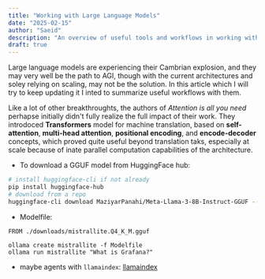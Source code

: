 ```yaml
---
title: "Working with Large Language Models"
date: "2025-02-15"
author: "Saeid"
description: "An overview of useful tools and workflows in working with LLMs."
draft: true
---
```


Large language models are experiencing their Cambrian explosion, and they may very well be the 
path to AGI, though with the current architectures and soley relying on scaling, may not be the solution.
In this article which I will try to keep updating it I inted to summarize useful workflows with them.

Like a lot of other breakthroughts, the authors of *Attention is all you need* perhapse initially didn't 
fully realize the full impact of their work. They introdoced **Transformers** model for machine translation, 
based on **self-attention**, **multi-head attention**, **positional encoding**, and **encode-decoder** concepts, 
which proved quite useful beyond translation taks, especially at scale because of inate parallel computation 
capabilities of the architecture.

- To download a GGUF model from HuggingFace hub:
```bash
# install huggingface-cli if not already
pip install huggingface-hub
# download from a repo
huggingface-cli download MaziyarPanahi/Meta-Llama-3-8B-Instruct-GGUF --local-dir . --include '*Q2_K*gguf'
```

- Modelfile:
```
FROM ./downloads/mistrallite.Q4_K_M.gguf
```

```
ollama create mistrallite -f Modelfile
ollama run mistrallite "What is Grafana?"
```

- maybe agents with `llamaindex`:
[llamaindex](https://docs.llamaindex.ai/en/logan-material_docs/understanding/agent/basic_agent/)
